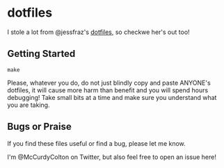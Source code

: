 # dotfiles

I stole a lot from @jessfraz's [dotfiles](https://github.com/jessfraz/dotfiles), so checkwe her's out too!

## Getting Started
```
make
```

Please, whatever you do, do not just blindly copy and paste ANYONE's dotfiles, it will cause more harm than benefit and you will spend hours debugging! Take small bits at a time and make sure you understand what you are taking.

## Bugs or Praise
If you find these files useful or find a bug, please let me know.

I'm @McCurdyColton on Twitter, but also feel free to open an issue here!
